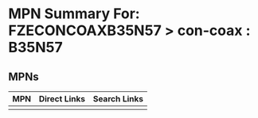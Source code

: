 



# MPN Summary For: FZECONCOAXB35N57 > con-coax : B35N57

## MPNs
  

|MPN|Direct Links|Search Links|
| :--- | :--- | :--- |
||||
